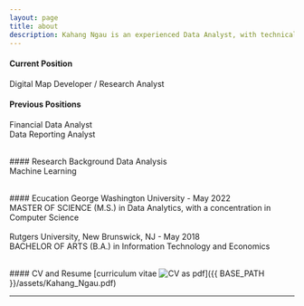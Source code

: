 ```yaml
---
layout: page
title: about
description: Kahang Ngau is an experienced Data Analyst, with technical-related work experience in both FinTech and Healthcare Industry. Seeking to utilize my 3+ years’ experience of data analysis skills on using Python, SQL, Tableau, and R. 
---
```


#### <a name="CurrentPosition"></a>Current Position
<p>Digital Map Developer / Research Analyst</p>


#### <a name="PreviousPosition"></a>Previous Positions
Financial Data Analyst<br>
Data Reporting Analyst


<br>#### <a name="ResearchBackground"></a>Research Background
Data Analysis<br>
Machine Learning



<br>#### <a name="Education"></a>Ecucation
George Washington University - May 2022<br>
MASTER OF SCIENCE (M.S.) in Data Analytics, with a concentration in Computer Science<br>
<br>
Rutgers University, New Brunswick, NJ - May 2018<br>
BACHELOR OF ARTS (B.A.) in Information Technology and Economics




<br>#### <a name="CVandResume"></a>CV and Resume
[curriculum vitae ![CV as pdf](icons16/pdf-icon.png)]({{ BASE_PATH }}/assets/Kahang_Ngau.pdf)

---



